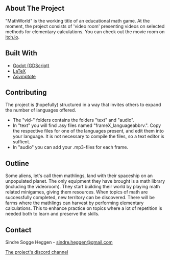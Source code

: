## About The Project
"MathWorld" is the working title of an educational math game. At the moment, the project consists of 'video room' presenting videos on selected methods for elementary calculations. You can check out the movie room on [itch.io](https://sindrsh.itch.io/videoroom).

## Built With
* [Godot (GDScript)](https://godotengine.org/)
* [LaTeX](https://www.latex-project.org/)
* [Asymptote](https://asymptote.sourceforge.io/)

## Contributing
The project is (hopefully) structured in a way that invites others to expand the number of languages offered.
* The "vid-" folders contains the folders "text" and "audio". 
* In "text" you will find .asy files named "frameX_languageabbrv.". Copy the respective files for one of the languages present, and edit them into your 
language. It is not necessary to compile the files, so a text editor is suffient.
* In "audio" you can add your .mp3-files for each frame.

## Outline 
Some aliens, let's call them mathlings, land with their spaceship on an unpopulated planet.
The only equipment they have brought is a math library (including the videoroom).
They start building their world by playing math related minigames, giving them resources.
When topics of math are successfully completed, new territory can be discovered.
There will be farms where the mathlings can harvest by performing elementary calculations. This to
enhance practice on topics where a lot of repetition is needed both to learn and preserve the skills.


<!-- CONTACT -->
## Contact

Sindre Sogge Heggen - sindre.heggen@gmail.com

[The project's discord channel](https://discord.com/channels/938334993191686174/1020401566060134440)
